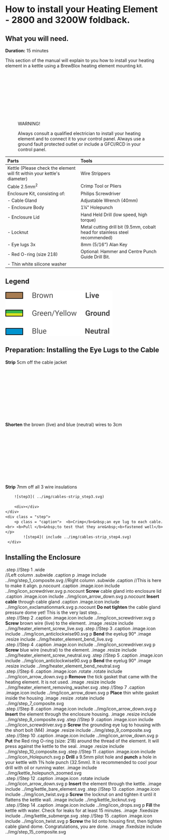 # How to install your Heating Element - 2800 and 3200W foldback.

## What you will need.

**Duration:** 15 minutes

This section of the manual will explain to you how to install your heating element in a kettle using a BrewBlox heating element mounting kit.

 <figure class = "info-block">
    <div class="row">
        <div><svg id="include ../img/icon_warningdark.svg" class= "image.icon"></scg> <div class = "header"> WARNING! </div>
        <p>Always consult a qualified electrician to install your heating element and to connect it to your control panel. Always use a ground fault protected outlet or include a GFCI/RCD in your control panel. </p>
    </div>
</figure>

| Parts                                                                    | Tools                                                                        |
| :----------------------------------------------------------------------- | :--------------------------------------------------------------------------- |
| Kettle (Please check the element will fit within your kettle's diameter) | Wire Strippers                                                               |
| Cable 2.5mm<sup>2</sup>                                                  | Crimp Tool or Pliers                                                         |
| Enclosure Kit, consisting of:                                            | Philips Screwdriver                                                          |
| - Cable Gland                                                            | Adjustable Wrench (40mm)                                                     |
| - Enclosure Body                                                         | 1¼" Holepunch                                                                |
| - Enclosure Lid                                                          | Hand Held Drill (low speed, high torque)                                     |
| - Locknut                                                                | Metal cutting drill bit (9.5mm, cobalt head for stainless steel recommended) |
| - Eye lugs 3x                                                            | 8mm (5/16") Alan Key                                                         |
| - Red O-ring (size 218)                                                  | Optional: Hammer and Centre Punch Guide Drill Bit.                           |
| - Thin white silicone washer                                             |                                                                              |

<div style="page-break-after: always;"></div>

## Legend

<div class = "legend">

![legend](../img/cables-strip_legend-2phase.svg)

</div>

## Preparation: Installing the Eye Lugs to the Cable

<div class = "row">
    <div class = "step"> <p class = "caption"> <b>Strip</b>&nbsp;5cm off the cable jacket </p> <svg src="../img/cables-strip_step1.svg"></svg> </div>
    <div class = "step"> <p class = "caption">  <b>Shorten</b>&nbsp;the brown (live) and blue (neutral) wires to 3cm</p><svg href="../img/cables-strip_step2.svg"></svg></div>

</div>
<div class = "row">        
    <div class = "step">
            <p class = "caption"> <b>Strip</b>&nbsp;7mm off all 3 wire insulations</p>
        
        ![step3]( ../img/cables-strip_step3.svg)
        
        <div></div>
    </div>
    <div class = "step">
        <p class = "caption">  <b>Crimp</b>&nbsp;an eye lug to each cable. <br> <b>Pull </b>&nbsp;to test that they are&nbsp;<b>fastened well</b></p>
            ![step4]( include ../img/cables-strip_step4.svg)
     </div>
</div>
<div style="page-break-after: always;"></div>

## Installing the Enclosure

<div class = "row">
    .step
        //Step 1
        .wide
            <div class = "row">   
                //Left column
                .subwide 
                    .caption
                        p
                    .image
                        include ../img/step_1_composite.svg
                //Right column
                .subwide
                    .caption
                        //This is here to make it align.
                        p.nocount
                    .caption
                        .image.icon
                            include ../img/icon_screwdriver.svg
                        p.nocount <b>Screw</b> cable gland into enclosure lid
                    .caption
                        .image.icon
                            include ../img/icon_arrow_down.svg
                        p.nocount <b>Insert cable</b> through cable gland
                    .caption
                        .image.icon
                            include ../img/icon_exclamationmark.svg
                        p.nocount <b>Do not tighten</b> the cable gland pressure dome yet! This is the very last step...
                </div>
</div>                          
<div class = "row">
    .step
        //Step 2
        .caption
            .image.icon
                include ../img/icon_screwdriver.svg
            p <b>Screw</b> brown wire (live) to the element.
        .image
            .resize
                include ../img/heater_element_screw_live.svg
    .step
        //Step 3
        .caption
            .image.icon
                include ../img/icon_anticlockwise90.svg
            p <b>Bend</b> the eyelug 90°
        .image
            .resize
                include ../img/heater_element_bend_live.svg
</div>
<div class = "row">
    .step
        //Step 4
        .caption
            .image.icon
                include ../img/icon_screwdriver.svg
            p <b>Screw</b> blue wire (neutral) to the element.
        .image
            .resize
                include ../img/heater_element_screw_neutral.svg
    .step
        //Step 5
        .caption
            .image.icon
                include ../img/icon_anticlockwise90.svg
            p <b>Bend</b> the eyelug 90°
        .image
            .resize
                include ../img/heater_element_bend_neutral.svg
</div>
<div class = "row">
    .step
        //Step 6
        .caption
            .image.icon
                .rotate
                    .rotate
                        include ../img/icon_arrow_down.svg
            p <b>Remove</b> the tick gasket that came with the heating element. It is not used.
        .image
            .resize
                include ../img/heater_element_removing_washer.svg
    .step
        //Step 7
        .caption
            .image.icon
                include ../img/icon_arrow_down.svg
            p <b>Place</b> thin white gasket inside the housing
        .image
            .resize
                .rotate 
                    include ../img/step_7_composite.svg
</div>
<div class = "row">
    .step
        //Step 8
        .caption
            .image.icon
                include ../img/icon_arrow_down.svg
            p <b>Insert</b> the element through the enclosure housing.
        .image
            .resize
                include ../img/step_8_composite.svg
    .step
        //Step 9
        .caption
            .image.icon
                include ../img/icon_screwdriver.svg
            p <b>Screw</b> the grounding eye lug to housing with the short bolt (M4)
        .image
            .resize
                include ../img/step_9_composite.svg
</div>
<div class = "row">
    .step
        //Step 10
        .caption
            .image.icon
                include ../img/icon_arrow_down.svg
            p <b>Put</b> the Red ring O-ring (size: 218) around the thread of the element. It will press against the kettle to the seal.
        .image
            .resize
                include ../img/step_10_composite.svg
    .step
        //Step 11
        .caption
            .image.icon
                include ../img/icon_Holepunch.svg
            p <b>Drill</b> a 9.5mm pilot hole and <b>punch</b> a hole in your kettle with 1⅜ hole punch (32.5mm). It is recommended to cool your drill with oil or running water.
        .image
            include ../img/kettle_holepunch_zoomed.svg
</div>
<div class = "row">
    .step
        //Step 12
        .caption
            .image.icon
                .rotate
                    include ../img/icon_arrow_down.svg
            p <b>Insert</b> the element through the kettle.
        .image
            include ../img/kettle_bare_element.svg
    .step
        //Step 13
        .caption
            .image.icon
                include ../img/icon_twist.svg
            p <b>Screw</b> the locknut on and tighten it until it flattens the kettle wall.
        .image
            include ../img/kettle_locknut.svg
</div>
<div class = "row">
    .step
        //Step 14
        .caption
            .image.icon
                include ../img/icon_drops.svg
            p <b>Fill</b> the kettle with water. Check for leaks for at least 15 minutes.
        .image
            .fixedsize
                include ../img/kettle_submerge.svg
    .step
        //Step 15
        .caption
            .image.icon
                include ../img/icon_twist.svg
            p <b>Screw</b>  the lid onto housing first, then tighten cable gland dome. Congratulations, you are done.
        .image
            .fixedsize
                include ../img/step_15_composite.svg
</div>
